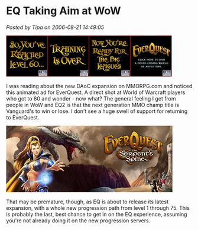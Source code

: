 # EQ Taking Aim at WoW

*Posted by Tipa on 2006-08-21 14:49:05*

![EQ Ad](../../../uploads/2006/08/eqad.jpg)

I was reading about the new DAoC expansion on MMORPG.com and noticed this animated ad for EverQuest. A direct shot at World of Warcraft players who got to 60 and wonder - now what? The general feeling I get from people in WoW and EQ2 is that the next generation MMO champ title is Vanguard's to win or lose. I don't see a huge swell of support for returning to EverQuest.

![Serpent's Spine](../../../uploads/2006/08/spine.jpg)

That may be premature, though, as EQ is about to release its latest expansion, with a whole new progression path from level 1 through 75. This is probably the last, best chance to get in on the EQ experience, assuming you're not already doing it on the new progression servers.
